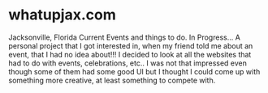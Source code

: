 # whatupjax.com
Jacksonville, Florida Current Events and things to do.
In Progress...
A personal project that I got interested in, when my friend told me about an event, that I had no idea about!!! I decided to look at all the websites that had to do with events, celebrations, etc.. I was not that impressed even though some of them had some good UI but I thought I could come up with something more creative, at least something to compete with.
